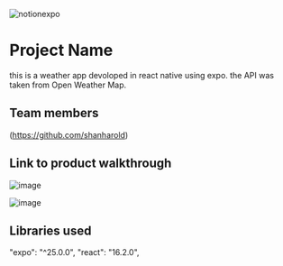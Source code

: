 
![notionexpo](https://github.com/TH-Activities/saturday-hack-night-template/assets/90635335/c35eb3eb-c105-4e4a-ac11-36dcda7bca67)




# Project Name
this is a weather app devoloped in react native using expo. the API was taken from Open Weather Map. 
## Team members
(https://github.com/shanharold)
## Link to product walkthrough
![image](https://github.com/shanharold/SATHACKNIGHT_EXPO/assets/146119600/0c194153-de42-46dd-8684-b84c30ba2143)

![image](https://github.com/shanharold/SATHACKNIGHT_EXPO/assets/146119600/697830a8-ea0b-493e-995f-24b4553e68eb)

## Libraries used
"expo": "^25.0.0",
"react": "16.2.0",
